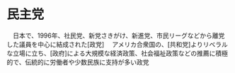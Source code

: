 # 民主党
　日本で、1996年、社民党、新党さきがけ、新進党、市民リーグなどから離党した議員を中心に結成された[政党]
　アメリカ合衆国の、[共和党]よりリベラルな立場に立ち、[政府]による大規模な経済政策、社会福祉政策などの推薦に積極的で、伝統的に労働者や少数民族に支持が多い政党
